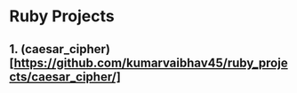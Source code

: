 # Ruby Projects

## 1. (caesar_cipher)[https://github.com/kumarvaibhav45/ruby_projects/caesar_cipher/]